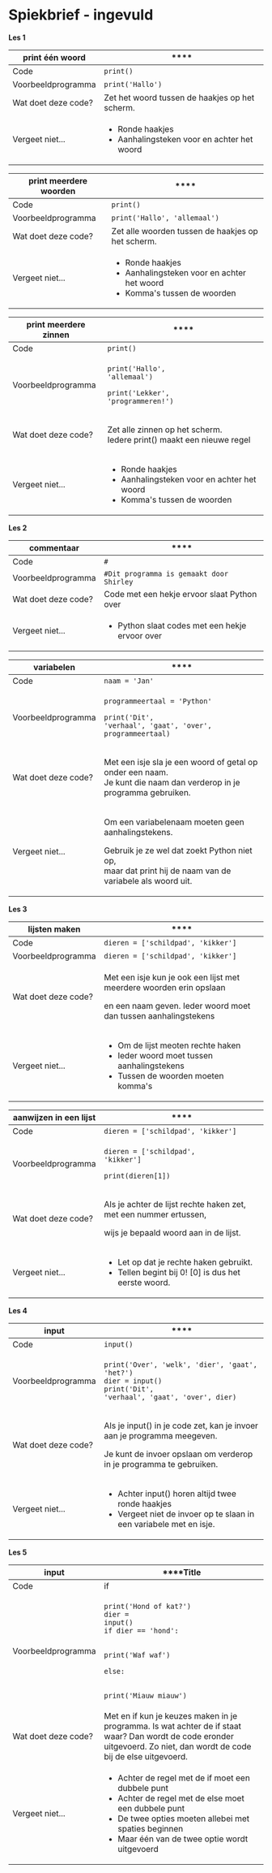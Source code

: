 # Spiekbrief - ingevuld

**Les 1**

| **print één woord** | ****                                                                             |
| ------------------- | -------------------------------------------------------------------------------- |
| Code                | `print()`                                                                        |
| Voorbeeldprogramma  | `print('Hallo')`                                                                 |
| Wat doet deze code? | Zet het woord tussen de haakjes op het scherm.                                   |
| Vergeet niet...     | <ul><li>Ronde haakjes</li><li>Aanhalingsteken voor en achter het woord</li></ul> |

| **print meerdere woorden** | ****                                                                                                               |
| -------------------------- | ------------------------------------------------------------------------------------------------------------------ |
| Code                       | `print()`                                                                                                          |
| Voorbeeldprogramma         | `print('Hallo', 'allemaal')`                                                                                       |
| Wat doet deze code?        | Zet alle woorden tussen de haakjes op het scherm.                                                                  |
| Vergeet niet...            | <ul><li>Ronde haakjes</li><li>Aanhalingsteken voor en achter het woord</li><li>Komma's tussen de woorden</li></ul> |

| **print meerdere zinnen** | ****                                                                                                               |
| ------------------------- | ------------------------------------------------------------------------------------------------------------------ |
| Code                      | `print()`                                                                                                          |
| Voorbeeldprogramma        | <p><code>print('Hallo', 'allemaal')</code></p><p><code>print('Lekker', 'programmeren!')</code></p>                 |
| Wat doet deze code?       | <p>Zet alle zinnen op het scherm. <br>Iedere print() maakt een nieuwe regel</p>                                    |
| Vergeet niet...           | <ul><li>Ronde haakjes</li><li>Aanhalingsteken voor en achter het woord</li><li>Komma's tussen de woorden</li></ul> |

**Les 2**

| **commentaar**      | ****                                                           |
| ------------------- | -------------------------------------------------------------- |
| Code                | `#`                                                            |
| Voorbeeldprogramma  | `#Dit programma is gemaakt door Shirley`                       |
| Wat doet deze code? | Code met een hekje ervoor slaat Python over                    |
| Vergeet niet...     | <ul><li>Python slaat codes met een hekje ervoor over</li></ul> |

| **variabelen**      | ****                                                                                                                                                                       |
| ------------------- | -------------------------------------------------------------------------------------------------------------------------------------------------------------------------- |
| Code                | `naam = 'Jan'`                                                                                                                                                             |
| Voorbeeldprogramma  | <p><code>programmeertaal = 'Python'</code></p><p><code>print('Dit', 'verhaal', 'gaat', 'over', programmeertaal)</code></p>                                                 |
| Wat doet deze code? | <p>Met een isje sla je een woord of getal op onder een naam. <br>Je kunt die naam dan verderop in je programma gebruiken. </p>                                             |
| Vergeet niet...     | <p>Om een variabelenaam moeten geen aanhalingstekens.</p><p>Gebruik je ze wel dat zoekt Python niet op, <br>maar dat print hij de naam van de variabele als woord uit.</p> |

**Les 3**

| **lijsten maken**   | ****                                                                                                                                             |
| ------------------- | ------------------------------------------------------------------------------------------------------------------------------------------------ |
| Code                | `dieren = ['schildpad', 'kikker'] `                                                                                                              |
| Voorbeeldprogramma  | `dieren = ['schildpad', 'kikker']`                                                                                                               |
| Wat doet deze code? | <p>Met een isje kun je ook een lijst met meerdere woorden erin opslaan</p><p>en een naam geven. Ieder woord moet dan tussen aanhalingstekens</p> |
| Vergeet niet...     | <ul><li>Om de lijst meoten rechte haken</li><li>Ieder woord moet tussen aanhalingstekens</li><li>Tussen de woorden moeten komma's</li></ul>      |

| **aanwijzen in een lijst** | ****                                                                                                                   |
| -------------------------- | ---------------------------------------------------------------------------------------------------------------------- |
| Code                       | `dieren = ['schildpad', 'kikker'] `                                                                                    |
| Voorbeeldprogramma         | <p><code>dieren = ['schildpad', 'kikker']</code></p><p><code>print(dieren[1])</code></p>                               |
| Wat doet deze code?        | <p>Als je achter de lijst rechte haken zet, met een nummer ertussen, </p><p>wijs je bepaald woord aan in de lijst.</p> |
| Vergeet niet...            | <ul><li>Let op dat je rechte haken gebruikt.</li><li>Tellen begint bij 0! [0] is dus het eerste woord.</li></ul>       |

**Les 4**

| **input**           | ****                                                                                                                                                           |
| ------------------- | -------------------------------------------------------------------------------------------------------------------------------------------------------------- |
| Code                | `input()`                                                                                                                                                      |
| Voorbeeldprogramma  | <p><code>print('Over', 'welk', 'dier', 'gaat', 'het?')</code><br><code>dier = input()</code><br><code>print('Dit', 'verhaal', 'gaat', 'over', dier)</code></p> |
| Wat doet deze code? | <p>Als je input() in je code zet, kan je invoer aan je programma meegeven.</p><p>Je kunt de invoer opslaan om verderop in je programma te gebruiken.</p>       |
| Vergeet niet...     | <ul><li>Achter input() horen altijd twee ronde haakjes</li><li>Vergeet niet de invoer op te slaan in een variabele met en isje.</li></ul>                      |

**Les 5**

| **input**           | **​**Title                                                                                                                                                                                                                                 |
| ------------------- | ------------------------------------------------------------------------------------------------------------------------------------------------------------------------------------------------------------------------------------------ |
| Code                | if                                                                                                                                                                                                                                         |
| Voorbeeldprogramma  | <p><code>print('Hond of kat?')</code><br><code>dier = input()</code><br><code>if dier == 'hond': </code></p><p><code>    print('Waf waf')</code></p><p><code>else:</code></p><p><code>    print('Miauw miauw')</code></p>                  |
| Wat doet deze code? | Met en if kun je keuzes maken in je programma. Is wat achter de if staat waar? Dan wordt de code eronder uitgevoerd. Zo niet, dan wordt de code bij de else uitgevoerd.                                                                    |
| Vergeet niet...     | <ul><li>Achter de regel met de if moet een dubbele punt</li><li>Achter de regel met de else moet een dubbele punt</li><li>De twee opties moeten allebei met spaties beginnen</li><li>Maar één van de twee optie wordt uitgevoerd</li></ul> |
